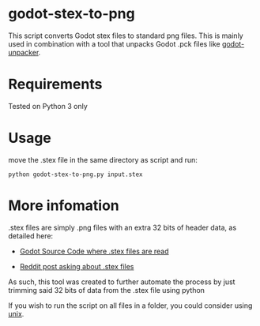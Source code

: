# godot-stex-to-png

This script converts Godot stex files to standard png files. This is mainly used in combination with a tool that unpacks Godot .pck files 
like [godot-unpacker](https://github.com/tehskai/godot-unpacker).

# Requirements
Tested on Python 3 only

# Usage 
move the .stex file in the same directory as script and run:
```
python godot-stex-to-png.py input.stex
```

# More infomation
.stex files are simply .png files with an extra 32 bits of header data, as detailed here:

- [Godot Source Code where .stex files are read](https://github.com/godotengine/godot/blob/master/editor/import/resource_importer_image.cpp#L73)

- [Reddit post asking about .stex files](https://www.reddit.com/r/godot/comments/n178h2/convert_stex_back_to_png/gwb9ui3/)

As such, this tool was created to further automate the process by just trimming said 32 bits of data from the .stex file using python

If you wish to run the script on all files in a folder, you could consider using [unix](https://askubuntu.com/questions/1037186/bash-script-to-run-python-script-for-all-images-in-all-subdirectories). 
